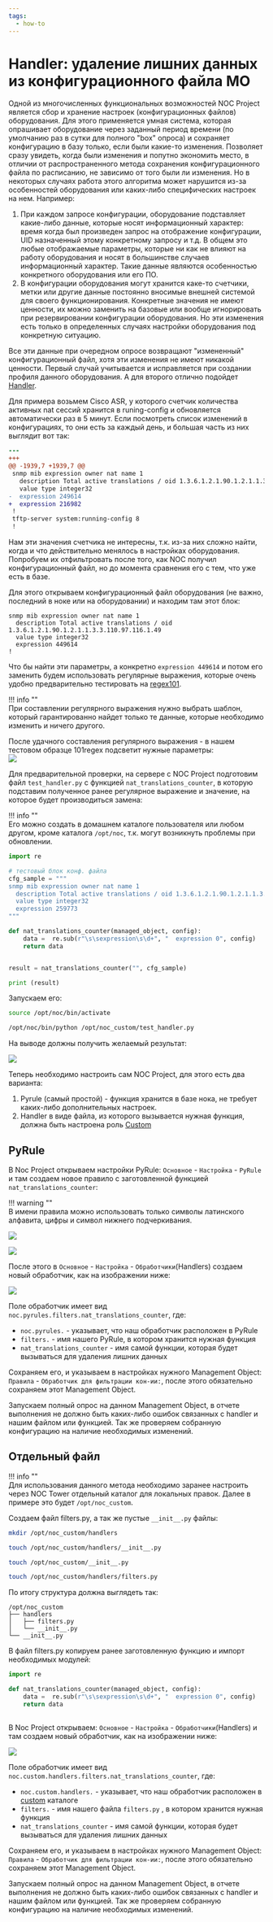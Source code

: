 ```yaml
---
tags:
  - how-to
---
```

# Handler: удаление лишних данных из конфигурационного файла MO

Одной из многочисленных функциональных возможностей NOC Project является сбор и хранение настроек (конфигурационных файлов) оборудования. Для этого применяется умная система, которая опрашивает оборудование через заданный период времени (по умолчанию раз в сутки для полного "box" опроса) и сохраняет конфигурацию в базу только, если были какие-то изменения. Позволяет сразу увидеть, когда были изменения и попутно экономить место, в отличии от распространенного метода сохранения конфигурационного файла по расписанию, не зависимо от того были ли изменения. Но в некоторых случаях работа этого алгоритма может нарушится из-за особенностей оборудования или каких-либо специфических настроек на нем. Например: 

  1. При каждом запросе конфигурации, оборудование подставляет какие-либо данные, которые носят информационный характер: время когда был произведен запрос на отображение конфигурации, UID назначенный этому конкретному запросу и т.д. В общем это любые отображаемые параметры, которые ни как не влияют на работу оборудования и носят в большинстве случаев информационный характер. Такие данные являются особенностью конкретного оборудования или его ПО.  
  2. В конфигурации оборудования могут хранится каке-то счетчики, метки или другие данные постоянно вносимые внешней системой для своего функционирования. Конкретные значения не имеют ценности, их можно заменить на базовые или вообще игнорировать при резервировании конфигурации оборудования. Но эти изменения есть только в определенных случаях настройки оборудования под конкретную ситуацию.

Все эти данные при очередном опросе возвращают "измененный" конфигурационный файл, хотя эти изменения не имеют никакой ценности. Первый случай учитывается и исправляется при создании профиля данного оборудования. А для второго отлично подойдет [Handler](../../../concepts/handler/).  

Для примера возьмем Cisco ASR, у которого счетчик количества активных nat сессий хранится в runing-config и обновляется автоматически раз в 5 минут. Если посмотреть список изменений в конфигурациях, то они есть за каждый день, и большая часть из них выглядит вот так:  

```diff
--- 
+++ 
@@ -1939,7 +1939,7 @@
 snmp mib expression owner nat name 1
   description Total active translations / oid 1.3.6.1.2.1.90.1.2.1.1.3.3.110.97.116.1.49
   value type integer32
-  expression 249614
+  expression 216982
 !
 tftp-server system:running-config 8
 !
```

Нам эти значения счетчика не интересны, т.к. из-за них сложно найти, когда и что действительно менялось в настройках оборудования. Попробуем их отфильтровать после того, как NOC получил конфигурационный файл, но до момента сравнения его с тем, что уже есть в базе.

Для этого открываем конфигурационный файл оборудования (не важно, последний в ноке или на оборудовании) и находим там этот блок:   
```
snmp mib expression owner nat name 1
  description Total active translations / oid 1.3.6.1.2.1.90.1.2.1.1.3.3.110.97.116.1.49
  value type integer32
  expression 449614
!
```

Что бы найти эти параметры, а конкретно `expression 449614` и потом его заменить будем использовать регулярные выражения, которые очень удобно предварительно тестировать на [regex101](https://regex101.com). 

<!-- prettier-ignore -->
!!! info  ""  
   При составлении регулярного выражения нужно выбрать шаблон, который гарантированно найдет только те данные, которые необходимо изменить и ничего другого.

После удачного составления регулярного выражения - в нашем тестовом образце 101regex подсветит нужные параметры:  
![](images/regex101.png)  

Для предварительной проверки, на сервере с NOC Project подготовим файл `test_handler.py` с функцией `nat_translations_counter`, в которую подставим полученное ранее регулярное выражение и значение, на которое будет производиться замена: 

<!-- prettier-ignore -->
!!! info ""  
  Его можно создать в домашнем каталоге пользователя или любом другом, кроме каталога `/opt/noc`, т.к. могут возникнуть проблемы при обновлении.

```python  
import re

# тестовый блок конф. файла
cfg_sample = """
snmp mib expression owner nat name 1
  description Total active translations / oid 1.3.6.1.2.1.90.1.2.1.1.3.3.110.97.116.1.49
  value type integer32
  expression 259773
"""

def nat_translations_counter(managed_object, config):
    data =  re.sub(r"\s\sexpression\s\d+", "  expression 0", config)
    return data


result = nat_translations_counter("", cfg_sample)

print (result)
```

Запускаем его:

```bash
source /opt/noc/bin/activate

/opt/noc/bin/python /opt/noc_custom/test_handler.py
```

На выводе должны получить желаемый результат:  

![](images/result.png)


Теперь необходимо настроить сам NOC Project, для этого есть два варианта:  

1. Pyrule (самый простой) - функция хранится в базе нока, не требует каких-либо дополнительных настроек.
2. Handler в виде файла, из которого вызывается нужная функция, должна быть настроена роль [Сustom](../custom/)  


## PyRule

В Noc Project открываем настройки PyRule: `Основное` - `Настройка` - `PyRule` и там создаем новое правило с заготовленной функцией `nat_translations_counter`:   

<!-- prettier-ignore -->
!!! warning ""    
   В имени правила можно использовать только символы латинского алфавита, цифры и символ нижнего подчеркивания.

![](images/pyrule_function.png)

![](images/pyrule.png)  


После этого в `Основное` - `Настройка` - `Обработчики`(Handlers) создаем новый обработчик, как на изображении ниже:  

![](images/handler_pyrule.png)  

Поле обработчик имеет вид `noc.pyrules.filters.nat_translations_counter`, где:  

- `noc.pyrules.` - указывает, что наш обработчик расположен в PyRule  
- `filters.` - имя нашего PyRule, в котором хранится нужная функция  
- `nat_translations_counter` - имя самой функции, которая будет вызываться для удаления лишних данных

Сохраняем его, и указываем в настройках нужного Мanagement Object:  `Правила` - `Обработчик для фильтрации кон-ии:`, после этого обязательно сохраняем этот Мanagement Object.

Запускаем полный опрос на данном Мanagement Object, в отчете выполнения не должно быть каких-либо ошибок связанных с handler и нашим файлом или функцией. Так же проверяем собранную конфигурацию на наличие необходимых изменений.


## Отдельный файл  

<!-- prettier-ignore -->
!!! info ""    
   Для использования данного метода необходимо заранее настроить через NOC Tower отдельный каталог для локальных правок. Далее в примере это будет `/opt/noc_custom`.

Создаем файл filters.py, а так же пустые `__init__.py` файлы:   

```bash
mkdir /opt/noc_custom/handlers

touch /opt/noc_custom/handlers/__init__.py

touch /opt/noc_custom/__init__.py

touch /opt/noc_custom/handlers/filters.py
```

По итогу структура должна выглядеть так:  
```
/opt/noc_custom
├── handlers
│   ├── filters.py
│   └── __init__.py
└── __init__.py

```

В файл filters.py копируем ранее заготовленную функцию и импорт необходимых модулей:  

```python
import re

def nat_translations_counter(managed_object, config):
    data =  re.sub(r"\s\sexpression\s\d+", "  expression 0", config)
    return data
  
```

В Noc Project открываем: `Основное` - `Настройка` - `Обработчики`(Handlers) и там создаем новый обработчик, как на изображении ниже:   

![](images/handler_custom_file.png)


Поле обработчик имеет вид `noc.custom.handlers.filters.nat_translations_counter`, где:  

- `noc.custom.handlers.` - указывает, что наш обработчик расположен в [сustom](../../reference/custom/) каталоге  
- `filters.` - имя нашего файла `filters.py` , в котором хранится нужная функция  
- `nat_translations_counter` - имя самой функции, которая будет вызываться для удаления лишних данных

Сохраняем его, и указываем в настройках нужного Мanagement Object:  `Правила` - `Обработчик для фильтрации кон-ии:`, после этого обязательно сохраняем этот Мanagement Object. 

Запускаем полный опрос на данном Мanagement Object, в отчете выполнения не должно быть каких-либо ошибок связанных с handler и нашим файлом или функцией. Так же проверяем собранную конфигурацию на наличие необходимых изменений.


